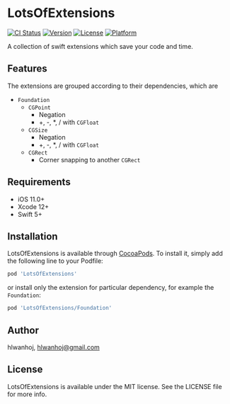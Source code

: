 # LotsOfExtensions

[![CI Status](https://img.shields.io/travis/hlwanhoj/LotsOfExtensions.svg?style=flat)](https://travis-ci.org/hlwanhoj/LotsOfExtensions)
[![Version](https://img.shields.io/cocoapods/v/LotsOfExtensions.svg?style=flat)](https://cocoapods.org/pods/LotsOfExtensions)
[![License](https://img.shields.io/cocoapods/l/LotsOfExtensions.svg?style=flat)](https://cocoapods.org/pods/LotsOfExtensions)
[![Platform](https://img.shields.io/cocoapods/p/LotsOfExtensions.svg?style=flat)](https://cocoapods.org/pods/LotsOfExtensions)

A collection of swift extensions which save your code and time. 

## Features

The extensions are grouped according to their dependencies, which are
- `Foundation`
    - `CGPoint`
        - Negation
        - +, -, *, / with `CGFloat`
    - `CGSize`
        - Negation
        - +, -, *, / with `CGFloat`
    - `CGRect`
        - Corner snapping to another `CGRect`

## Requirements

- iOS 11.0+
- Xcode 12+
- Swift 5+

## Installation

LotsOfExtensions is available through [CocoaPods](https://cocoapods.org). To install it, simply add the following line to your Podfile:

```ruby
pod 'LotsOfExtensions'
```

or install only the extension for particular dependency, for example the `Foundation`:

```ruby
pod 'LotsOfExtensions/Foundation'
```

## Author

hlwanhoj, hlwanhoj@gmail.com

## License

LotsOfExtensions is available under the MIT license. See the LICENSE file for more info.
